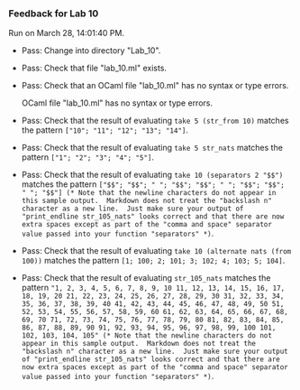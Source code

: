 ### Feedback for Lab 10

Run on March 28, 14:01:40 PM.

+ Pass: Change into directory "Lab_10".

+ Pass: Check that file "lab_10.ml" exists.

+ Pass: Check that an OCaml file "lab_10.ml" has no syntax or type errors.

    OCaml file "lab_10.ml" has no syntax or type errors.



+ Pass: Check that the result of evaluating `take 5 (str_from 10)` matches the pattern `["10"; "11"; "12"; "13"; "14"]`.

   



+ Pass: Check that the result of evaluating `take 5 str_nats` matches the pattern `["1"; "2"; "3"; "4"; "5"]`.

   



+ Pass: Check that the result of evaluating `take 10 (separators 2 "$$")` matches the pattern `["$$"; "$$"; "
"; "$$"; "$$"; "
"; "$$"; "$$"; "
"; "$$"] (* Note that the newline characters do not appear in this sample output.  Markdown does not treat the "backslash n" character as a new line.  Just make sure your output of "print_endline str_105_nats" looks correct and that there are now extra spaces except as part of the "comma and space" separator value passed into your function "separators" *)`.

   



+ Pass: Check that the result of evaluating `take 10 (alternate nats (from 100))` matches the pattern `[1; 100; 2; 101; 3; 102; 4; 103; 5; 104]`.

   



+ Pass: Check that the result of evaluating `str_105_nats` matches the pattern `"1, 2, 3, 4, 5, 6, 7, 8, 9, 10
11, 12, 13, 14, 15, 16, 17, 18, 19, 20
21, 22, 23, 24, 25, 26, 27, 28, 29, 30
31, 32, 33, 34, 35, 36, 37, 38, 39, 40
41, 42, 43, 44, 45, 46, 47, 48, 49, 50
51, 52, 53, 54, 55, 56, 57, 58, 59, 60
61, 62, 63, 64, 65, 66, 67, 68, 69, 70
71, 72, 73, 74, 75, 76, 77, 78, 79, 80
81, 82, 83, 84, 85, 86, 87, 88, 89, 90
91, 92, 93, 94, 95, 96, 97, 98, 99, 100
101, 102, 103, 104, 105" (* Note that the newline characters do not appear in this sample output.  Markdown does not treat the "backslash n" character as a new line.  Just make sure your output of "print_endline str_105_nats" looks correct and that there are now extra spaces except as part of the "comma and space" separator value passed into your function "separators" *)`.

   



